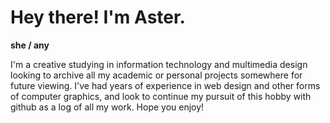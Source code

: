# Hey there! I'm Aster.
**she / any**

I'm a creative studying in information technology and multimedia design looking to archive all my academic or personal projects somewhere for future viewing. I've had years of experience in web design and other forms of computer graphics, and look to continue my pursuit of this hobby with github as a log of all my work. Hope you enjoy! 
